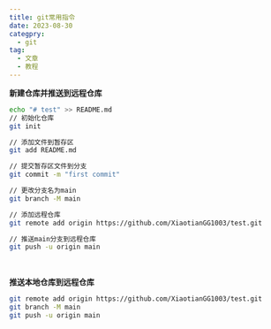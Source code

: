 ```yaml
---
title: git常用指令
date: 2023-08-30
categpry:
  - git
tag:
  - 文章
  - 教程
---
```


**新建仓库并推送到远程仓库**

```bash
echo "# test" >> README.md
// 初始化仓库
git init

// 添加文件到暂存区
git add README.md

// 提交暂存区文件到分支
git commit -m "first commit"

// 更改分支名为main
git branch -M main

// 添加远程仓库
git remote add origin https://github.com/XiaotianGG1003/test.git

// 推送main分支到远程仓库
git push -u origin main
```

<br />

**推送本地仓库到远程仓库**

```bash
git remote add origin https://github.com/XiaotianGG1003/test.git
git branch -M main
git push -u origin main
```

